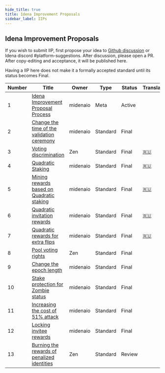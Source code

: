 ```yaml
---
hide_title: true
title: Idena Improvement Proposals
sidebar_label: IIPs
---
```


## Idena Improvement Proposals

If you wish to submit IIP, first propose your idea to [Github discussion](https://github.com/idena-network/idena-docs/discussions) or Idena discord #platform-suggestions.
After discussion, please open a PR. After copy-editing and acceptance, it will be published here.

Having a IIP here does not make it a formally accepted standard until its status becomes Final.

| Number | Title                                                           | Owner    | Type     | Status | Translations                                |
| ------ | --------------------------------------------------------------- | -------- | -------- | ------ | ------------------------------------------- |
| 1      | [Idena Improvement Proposal Process](/docs/iip/iip-1)           | midenaio | Meta     | Active |                                             |
| 2      | [Change the time of the validation ceremony](/docs/iip/iip-2)   | midenaio | Standard | Final  |                                             |
| 3      | [Voting discrimination](/docs/iip/iip-3)                        | Zen      | Standard | Final  | [🇷🇺](https://medium.com/idena/babf31b65994) |
| 4      | [Quadratic Staking](/docs/iip/iip-4)                            | midenaio | Standard | Final  | [🇷🇺](https://medium.com/idena/b7fd7e8b46e5) |
| 5      | [Mining rewards based on Quadratic staking](/docs/iip/iip-5)    | midenaio | Standard | Final  | [🇷🇺](https://medium.com/idena/fd46e720304)  |
| 6      | [Quadratic invitation rewards](/docs/iip/iip-6)                 | midenaio | Standard | Final  | [🇷🇺](https://medium.com/idena/651ade00fcc)  |
| 7      | [Quadratic rewards for extra flips](/docs/iip/iip-7)            | midenaio | Standard | Final  | [🇷🇺](https://medium.com/idena/64561375cd64) |
| 8      | [Pool voting rights](/docs/iip/iip-8)                           | Zen      | Standard | Final  |                                             |
| 9      | [Change the epoch length](/docs/iip/iip-9)                      | midenaio | Standard | Final  |                                             |
| 10     | [Stake protection for Zombie status](/docs/iip/iip-10)          | midenaio | Standard | Final  |                                             |
| 11     | [Increasing the cost of 51% attack](/docs/iip/iip-11)           | midenaio | Standard | Final  |                                             |
| 12     | [Locking invitee rewards](/docs/iip/iip-12)                     | midenaio | Standard | Final  |                                             |
| 13     | [Burning the rewards of penalized identities](/docs/iip/iip-13) | Zen      | Standard | Review |                                             |
